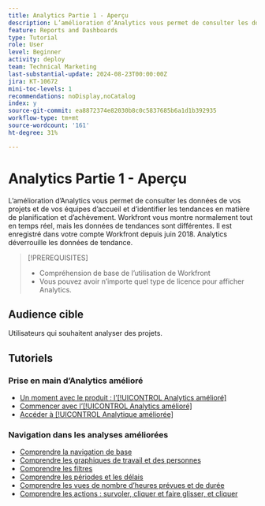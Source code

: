 ```yaml
---
title: Analytics Partie 1 - Aperçu
description: L’amélioration d’Analytics vous permet de consulter les données de vos projets et de vos équipes d’accueil et d’identifier les tendances en matière de planification et d’achèvement.
feature: Reports and Dashboards
type: Tutorial
role: User
level: Beginner
activity: deploy
team: Technical Marketing
last-substantial-update: 2024-08-23T00:00:00Z
jira: KT-10672
mini-toc-levels: 1
recommendations: noDisplay,noCatalog
index: y
source-git-commit: ea8872374e82030b8c0c5837685b6a1d1b392935
workflow-type: tm+mt
source-wordcount: '161'
ht-degree: 31%

---
```



# Analytics Partie 1 - Aperçu

L’amélioration d’Analytics vous permet de consulter les données de vos projets et de vos équipes d’accueil et d’identifier les tendances en matière de planification et d’achèvement. Workfront vous montre normalement tout en temps réel, mais les données de tendances sont différentes. Il est enregistré dans votre compte Workfront depuis juin 2018. Analytics déverrouille les données de tendance.

>[!PREREQUISITES]
>
>* Compréhension de base de l’utilisation de Workfront
>* Vous pouvez avoir n’importe quel type de licence pour afficher Analytics.


## Audience cible

Utilisateurs qui souhaitent analyser des projets.


## Tutoriels

### Prise en main d’Analytics amélioré

* [Un moment avec le produit : l’[!UICONTROL Analytics amélioré]](/help/reporting/enhanced-analytics/1-intro-to-workfront-analytics.md)
* [Commencer avec l’[!UICONTROL Analytics amélioré]](/help/reporting/enhanced-analytics/2-getting-started-with-enhanced-analytics.md)
* [Accéder à [!UICONTROL Analytique améliorée]](/help/reporting/enhanced-analytics/3-adding-analytics-to-layout-templates.md)


### Navigation dans les analyses améliorées

* [Comprendre la navigation de base](/help/reporting/enhanced-analytics/4-basic-navigation.md)
* [Comprendre les graphiques de travail et des personnes](/help/reporting/enhanced-analytics/5-work-and-people-charts.md)
* [Comprendre les filtres](/help/reporting/enhanced-analytics/6-filters-overview.md)
* [Comprendre les périodes et les délais](/help/reporting/enhanced-analytics/7-date-ranges-vs-timeframes.md)
* [Comprendre les vues de nombre d’heures prévues et de durée](/help/reporting/enhanced-analytics/8-planned-hours-and-duration-views.md)
* [Comprendre les actions : survoler, cliquer et faire glisser, et cliquer](/help/reporting/enhanced-analytics/9-actions-hover-click-and-drag-and-click-in.md)

